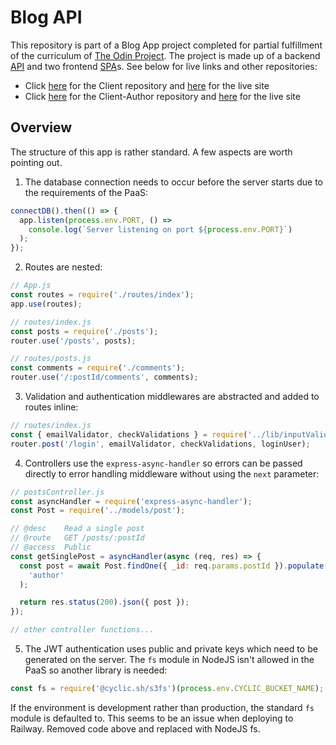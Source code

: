 # Blog API

This repository is part of a Blog App project completed for partial fulfillment of the curriculum of [The Odin Project](https://www.theodinproject.com/). The project is made up of a backend [API](https://en.wikipedia.org/wiki/API) and two frontend [SPA](https://en.wikipedia.org/wiki/Single-page_application)s. See below for live links and other repositories:

- Click [here](https://github.com/meuzishun/blog-client) for the Client repository and [here](https://meuzishun.github.io/blog-client/) for the live site
- Click [here](https://github.com/meuzishun/blog-client-author) for the Client-Author repository and [here](https://meuzishun.github.io/blog-client-author/) for the live site

## Overview

The structure of this app is rather standard. A few aspects are worth pointing out.

1. The database connection needs to occur before the server starts due to the requirements of the PaaS:

```js
connectDB().then(() => {
  app.listen(process.env.PORT, () =>
    console.log(`Server listening on port ${process.env.PORT}`)
  );
});
```

2. Routes are nested:

```js
// App.js
const routes = require('./routes/index');
app.use(routes);
```

```js
// routes/index.js
const posts = require('./posts');
router.use('/posts', posts);
```

```js
// routes/posts.js
const comments = require('./comments');
router.use('/:postId/comments', comments);
```

3. Validation and authentication middlewares are abstracted and added to routes inline:

```js
// routes/index.js
const { emailValidator, checkValidations } = require('../lib/inputValidators');
router.post('/login', emailValidator, checkValidations, loginUser);
```

4. Controllers use the `express-async-handler` so errors can be passed directly to error handling middleware without using the `next` parameter:

```js
// postsController.js
const asyncHandler = require('express-async-handler');
const Post = require('../models/post');

// @desc    Read a single post
// @route   GET /posts/:postId
// @access  Public
const getSinglePost = asyncHandler(async (req, res) => {
  const post = await Post.findOne({ _id: req.params.postId }).populate(
    'author'
  );

  return res.status(200).json({ post });
});

// other controller functions...
```

5. The JWT authentication uses public and private keys which need to be generated on the server. The `fs` module in NodeJS isn't allowed in the PaaS so another library is needed:

```js
const fs = require('@cyclic.sh/s3fs')(process.env.CYCLIC_BUCKET_NAME);
```

If the environment is development rather than production, the standard `fs` module is defaulted to. This seems to be an issue when deploying to Railway. Removed code above and replaced with NodeJS fs.
